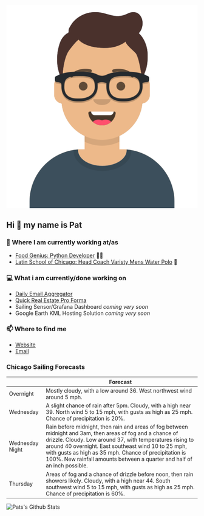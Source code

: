 [![Social banner for p-j-falconer](https://raw.githubusercontent.com/P-J-FALCONER/P-J-FALCONER/master/assets/avataaars.svg)](https://patfalconer.com/)
## Hi :wave: my name is Pat

### 💼 Where I am currently working at/as
- [Food Genius: Python Developer](https://getfoodgenius.com/) 🍔🐍
- [Latin School of Chicago: Head Coach Varisty Mens Water Polo](https://www.latinschool.org/) 🤽


### 💻 What i am currently/done working on
 - [Daily Email Aggregator](https://github.com/P-J-FALCONER/dott_daily_mail)
 - [Quick Real Estate Pro Forma](https://github.com/P-J-FALCONER/henry)
 - Sailing Sensor/Grafana Dashboard *coming very soon*
 - Google Earth KML Hosting Solution *coming very soon*

### 📫 Where to find me
 - [Website](https://patfalconer.com/)
 - [Email](mailto:patrick.j.falconer@gmail.com)


### Chicago Sailing Forecasts
|   | Forecast  |
|---|---|
| Overnight | Mostly cloudy, with a low around 36. West northwest wind around 5 mph. |
| Wednesday | A slight chance of rain after 5pm. Cloudy, with a high near 39. North wind 5 to 15 mph, with gusts as high as 25 mph. Chance of precipitation is 20%. |
| Wednesday Night | Rain before midnight, then rain and areas of fog between midnight and 3am, then areas of fog and a chance of drizzle. Cloudy. Low around 37, with temperatures rising to around 40 overnight. East southeast wind 10 to 25 mph, with gusts as high as 35 mph. Chance of precipitation is 100%. New rainfall amounts between a quarter and half of an inch possible. |
| Thursday | Areas of fog and a chance of drizzle before noon, then rain showers likely. Cloudy, with a high near 44. South southwest wind 5 to 15 mph, with gusts as high as 25 mph. Chance of precipitation is 60%. |

![Pats's Github Stats](https://github-readme-stats.vercel.app/api?username=p-j-falconer&show_icons=true&theme=radical)
